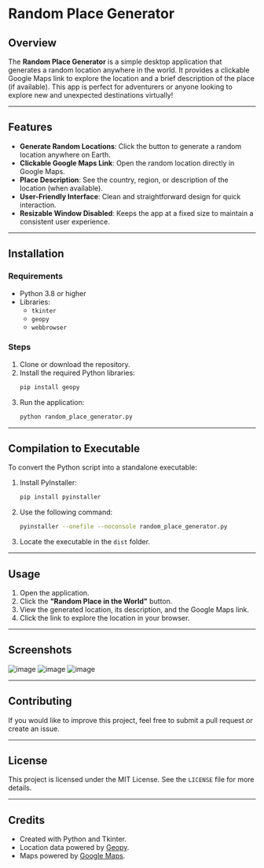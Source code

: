 # Random Place Generator

## Overview
The **Random Place Generator** is a simple desktop application that generates a random location anywhere in the world. It provides a clickable Google Maps link to explore the location and a brief description of the place (if available). This app is perfect for adventurers or anyone looking to explore new and unexpected destinations virtually!

---

## Features
- **Generate Random Locations**: Click the button to generate a random location anywhere on Earth.
- **Clickable Google Maps Link**: Open the random location directly in Google Maps.
- **Place Description**: See the country, region, or description of the location (when available).
- **User-Friendly Interface**: Clean and straightforward design for quick interaction.
- **Resizable Window Disabled**: Keeps the app at a fixed size to maintain a consistent user experience.

---

## Installation

### Requirements
- Python 3.8 or higher
- Libraries:
  - `tkinter`
  - `geopy`
  - `webbrowser`

### Steps
1. Clone or download the repository.
2. Install the required Python libraries:
   ```bash
   pip install geopy
   ```
3. Run the application:
   ```bash
   python random_place_generator.py
   ```

---

## Compilation to Executable
To convert the Python script into a standalone executable:
1. Install PyInstaller:
   ```bash
   pip install pyinstaller
   ```
2. Use the following command:
   ```bash
   pyinstaller --onefile --noconsole random_place_generator.py
   ```
3. Locate the executable in the `dist` folder.

---

## Usage
1. Open the application.
2. Click the **"Random Place in the World"** button.
3. View the generated location, its description, and the Google Maps link.
4. Click the link to explore the location in your browser.

---

## Screenshots
![image](https://github.com/user-attachments/assets/b4a7199a-1b39-4075-87fe-4f7c0f4ddb8e)
![image](https://github.com/user-attachments/assets/dd060ebe-02ec-4c3a-bba8-87f0a4210acd)
![image](https://github.com/user-attachments/assets/5904652a-7d64-4345-afa2-71ea883f5d6a)


---

## Contributing
If you would like to improve this project, feel free to submit a pull request or create an issue.

---

## License
This project is licensed under the MIT License. See the `LICENSE` file for more details.

---

## Credits
- Created with Python and Tkinter.
- Location data powered by [Geopy](https://geopy.readthedocs.io/).
- Maps powered by [Google Maps](https://www.google.com/maps).
